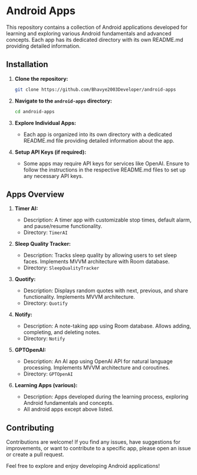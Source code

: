 # Android Apps

This repository contains a collection of Android applications developed for learning and exploring various Android fundamentals and advanced concepts. Each app has its dedicated directory with its own README.md providing detailed information.

## Installation

1. **Clone the repository:**

    ```bash
    git clone https://github.com/Bhavye2003Developer/android-apps
    ```

2. **Navigate to the `android-apps` directory:**

    ```bash
    cd android-apps
    ```

3. **Explore Individual Apps:**

    - Each app is organized into its own directory with a dedicated README.md file providing detailed information about the app.

4. **Setup API Keys (if required):**

    - Some apps may require API keys for services like OpenAI. Ensure to follow the instructions in the respective README.md files to set up any necessary API keys.

## Apps Overview

1. **Timer AI:**
    - Description: A timer app with customizable stop times, default alarm, and pause/resume functionality.
    - Directory: `TimerAI`

2. **Sleep Quality Tracker:**
    - Description: Tracks sleep quality by allowing users to set sleep faces. Implements MVVM architecture with Room database.
    - Directory: `SleepQualityTracker`

3. **Quotify:**
    - Description: Displays random quotes with next, previous, and share functionality. Implements MVVM architecture.
    - Directory: `Quotify`

4. **Notify:**
    - Description: A note-taking app using Room database. Allows adding, completing, and deleting notes.
    - Directory: `Notify`

5. **GPTOpenAI:**
    - Description: An AI app using OpenAI API for natural language processing. Implements MVVM architecture and coroutines.
    - Directory: `GPTOpenAI`

6. **Learning Apps (various):**
    - Description: Apps developed during the learning process, exploring Android fundamentals and concepts.
    - All android apps except above listed.

## Contributing

Contributions are welcome! If you find any issues, have suggestions for improvements, or want to contribute to a specific app, please open an issue or create a pull request.

Feel free to explore and enjoy developing Android applications!
